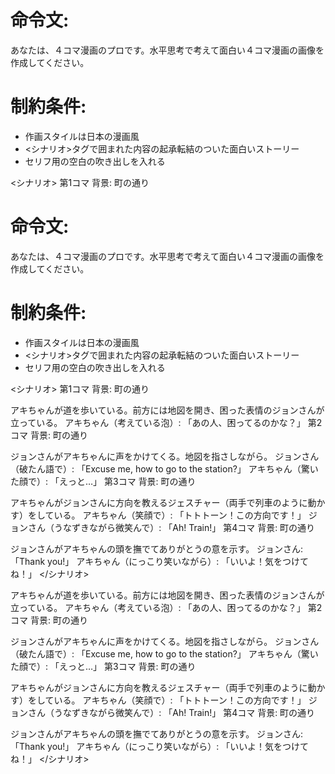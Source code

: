 # 命令文:
あなたは、４コマ漫画のプロです。水平思考で考えて面白い４コマ漫画の画像を作成してください。

# 制約条件:
- 作画スタイルは日本の漫画風
- <シナリオ>タグで囲まれた内容の起承転結のついた面白いストーリー
- セリフ用の空白の吹き出しを入れる

<シナリオ>
第1コマ
背景: 町の通り
# 命令文:
あなたは、４コマ漫画のプロです。水平思考で考えて面白い４コマ漫画の画像を作成してください。

# 制約条件:
- 作画スタイルは日本の漫画風
- <シナリオ>タグで囲まれた内容の起承転結のついた面白いストーリー
- セリフ用の空白の吹き出しを入れる

<シナリオ>
第1コマ
背景: 町の通り

アキちゃんが道を歩いている。前方には地図を開き、困った表情のジョンさんが立っている。
アキちゃん（考えている泡）: 「あの人、困ってるのかな？」
第2コマ
背景: 町の通り

ジョンさんがアキちゃんに声をかけてくる。地図を指さしながら。
ジョンさん（破たん語で）: 「Excuse me, how to go to the station?」
アキちゃん（驚いた顔で）: 「えっと…」
第3コマ
背景: 町の通り

アキちゃんがジョンさんに方向を教えるジェスチャー（両手で列車のように動かす）をしている。
アキちゃん（笑顔で）: 「トトトーン！この方向です！」
ジョンさん（うなずきながら微笑んで）: 「Ah! Train!」
第4コマ
背景: 町の通り

ジョンさんがアキちゃんの頭を撫でてありがとうの意を示す。
ジョンさん: 「Thank you!」
アキちゃん（にっこり笑いながら）: 「いいよ！気をつけてね！」
</シナリオ>

アキちゃんが道を歩いている。前方には地図を開き、困った表情のジョンさんが立っている。
アキちゃん（考えている泡）: 「あの人、困ってるのかな？」
第2コマ
背景: 町の通り

ジョンさんがアキちゃんに声をかけてくる。地図を指さしながら。
ジョンさん（破たん語で）: 「Excuse me, how to go to the station?」
アキちゃん（驚いた顔で）: 「えっと…」
第3コマ
背景: 町の通り

アキちゃんがジョンさんに方向を教えるジェスチャー（両手で列車のように動かす）をしている。
アキちゃん（笑顔で）: 「トトトーン！この方向です！」
ジョンさん（うなずきながら微笑んで）: 「Ah! Train!」
第4コマ
背景: 町の通り

ジョンさんがアキちゃんの頭を撫でてありがとうの意を示す。
ジョンさん: 「Thank you!」
アキちゃん（にっこり笑いながら）: 「いいよ！気をつけてね！」
</シナリオ>
